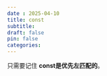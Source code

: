 ```yaml
---
date : 2025-04-10
title: const
subtitle: 
draft: false
pin: false
categories: 
---
```

只需要记住 **const是优先左匹配的**。
